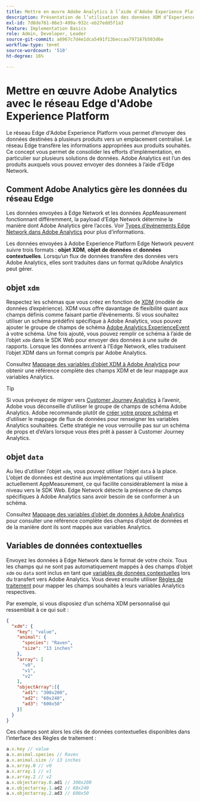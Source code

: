 ```yaml
---
title: Mettre en œuvre Adobe Analytics à l’aide d’Adobe Experience Platform Edge
description: Présentation de l’utilisation des données XDM d’Experience Platform dans Adobe Analytics
exl-id: 7d8de761-86e3-499a-932c-eb27edd5f1a3
feature: Implementation Basics
role: Admin, Developer, Leader
source-git-commit: a6967c7d4e1dca5491f13beccaa797167b503d6e
workflow-type: tm+mt
source-wordcount: '510'
ht-degree: 16%

---
```


# Mettre en œuvre Adobe Analytics avec le réseau Edge d&#39;Adobe Experience Platform

Le réseau Edge d&#39;Adobe Experience Platform vous permet d’envoyer des données destinées à plusieurs produits vers un emplacement centralisé. Le réseau Edge transfère les informations appropriées aux produits souhaités. Ce concept vous permet de consolider les efforts d’implémentation, en particulier sur plusieurs solutions de données. Adobe Analytics est l’un des produits auxquels vous pouvez envoyer des données à l’aide d’Edge Network.

## Comment Adobe Analytics gère les données du réseau Edge

Les données envoyées à Edge Network et les données AppMeasurement fonctionnant différemment, la payload d’Edge Network détermine la manière dont Adobe Analytics gère l’accès. Voir [Types d’événements Edge Network dans Adobe Analytics](hit-types.md) pour plus d’informations.

Les données envoyées à Adobe Experience Platform Edge Network peuvent suivre trois formats : **objet XDM**, **objet de données** et **données contextuelles**. Lorsqu’un flux de données transfère des données vers Adobe Analytics, elles sont traduites dans un format qu’Adobe Analytics peut gérer.

## objet `xdm`

Respectez les schémas que vous créez en fonction de [XDM](https://experienceleague.adobe.com/fr/docs/experience-platform/xdm/home) (modèle de données d’expérience). XDM vous offre davantage de flexibilité quant aux champs définis comme faisant partie d’événements. Si vous souhaitez utiliser un schéma prédéfini spécifique à Adobe Analytics, vous pouvez ajouter le groupe de champs de schéma [Adobe Analytics ExperienceEvent](https://experienceleague.adobe.com/en/docs/experience-platform/xdm/field-groups/event/analytics-full-extension) à votre schéma. Une fois ajouté, vous pouvez remplir ce schéma à l’aide de l’objet `xdm` dans le SDK Web pour envoyer des données à une suite de rapports. Lorsque les données arrivent à l’Edge Network, elles traduisent l’objet XDM dans un format compris par Adobe Analytics.

Consultez [Mappage des variables d’objet XDM à Adobe Analytics](xdm-var-mapping.md) pour obtenir une référence complète des champs XDM et de leur mappage aux variables Analytics.

>[!TIP]
>
>Si vous prévoyez de migrer vers [Customer Journey Analytics](https://experienceleague.adobe.com/fr/docs/analytics-platform/using/cja-landing) à l’avenir, Adobe vous déconseille d’utiliser le groupe de champs de schéma Adobe Analytics. Adobe recommande plutôt de [créer votre propre schéma](https://experienceleague.adobe.com/en/docs/analytics-platform/using/compare-aa-cja/upgrade-to-cja/schema/cja-upgrade-schema-architect) et d’utiliser le mappage de flux de données pour renseigner les variables Analytics souhaitées. Cette stratégie ne vous verrouille pas sur un schéma de props et d’eVars lorsque vous êtes prêt à passer à Customer Journey Analytics.

## objet `data`

Au lieu d’utiliser l’objet `xdm`, vous pouvez utiliser l’objet `data` à la place. L’objet de données est destiné aux implémentations qui utilisent actuellement AppMeasurement, ce qui facilite considérablement la mise à niveau vers le SDK Web. Edge Network détecte la présence de champs spécifiques à Adobe Analytics sans avoir besoin de se conformer à un schéma.

Consultez [Mappage des variables d’objet de données à Adobe Analytics](data-var-mapping.md) pour consulter une référence complète des champs d’objet de données et de la manière dont ils sont mappés aux variables Analytics.

## Variables de données contextuelles

Envoyez les données à Edge Network dans le format de votre choix. Tous les champs qui ne sont pas automatiquement mappés à des champs d’objet `xdm` ou `data` sont inclus en tant que [variables de données contextuelles](/help/implement/vars/page-vars/contextdata.md) lors du transfert vers Adobe Analytics. Vous devez ensuite utiliser [Règles de traitement](/help/admin/tools/manage-rs/edit-settings/general/processing-rules/pr-overview.md) pour mapper les champs souhaités à leurs variables Analytics respectives.

Par exemple, si vous disposiez d’un schéma XDM personnalisé qui ressemblait à ce qui suit :

```json
{
  "xdm": {
    "key": "value",
    "animal": {
      "species": "Raven",
      "size": "13 inches"
    },
    "array": [
      "v0",
      "v1",
      "v2"
    ],
    "objectArray":[{
      "ad1": "300x200",
      "ad2": "60x240",
      "ad3": "600x50"
    }]
  }
}
```

Ces champs sont alors les clés de données contextuelles disponibles dans l’interface des Règles de traitement :

```javascript
a.x.key // value
a.x.animal.species // Raven
a.x.animal.size // 13 inches
a.x.array.0 // v0
a.x.array.1 // v1
a.x.array.2 // v2
a.x.objectarray.0.ad1 // 300x200
a.x.objectarray.1.ad2 // 60x240
a.x.objectarray.2.ad3 // 600x50
```
